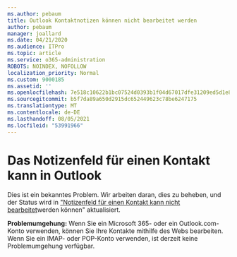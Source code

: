 ```yaml
---
ms.author: pebaum
title: Outlook Kontaktnotizen können nicht bearbeitet werden
author: pebaum
manager: joallard
ms.date: 04/21/2020
ms.audience: ITPro
ms.topic: article
ms.service: o365-administration
ROBOTS: NOINDEX, NOFOLLOW
localization_priority: Normal
ms.custom: 9000185
ms.assetid: ''
ms.openlocfilehash: 7e518c10622b1bc07524d0393b1f04d67017dfe31209ed5d1e8283b7fc14917b
ms.sourcegitcommit: b5f7da89a650d2915dc652449623c78be6247175
ms.translationtype: MT
ms.contentlocale: de-DE
ms.lasthandoff: 08/05/2021
ms.locfileid: "53991966"
---
```

# <a name="cant-edit-the-notes-field-for-a-contact-in-outlook"></a>Das Notizenfeld für einen Kontakt kann in Outlook
Dies ist ein bekanntes Problem. Wir arbeiten daran, dies zu beheben, und der Status wird in ["Notizenfeld für einen Kontakt kann nicht bearbeitet](https://support.office.com/article/fb8394ce-04ce-48b5-bae4-be46f77f10fe)werden können" aktualisiert.

**Problemumgehung:** Wenn Sie ein Microsoft 365- oder ein Outlook.com-Konto verwenden, können Sie Ihre Kontakte mithilfe des Webs bearbeiten. Wenn Sie ein IMAP- oder POP-Konto verwenden, ist derzeit keine Problemumgehung verfügbar.